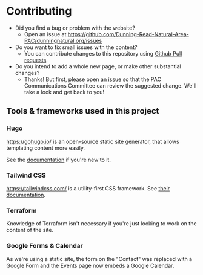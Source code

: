 # Contributing

- Did you find a bug or problem with the website?
  - Open an issue at https://github.com/Dunning-Read-Natural-Area-PAC/dunningnatural.org/issues
- Do you want to fix small issues with the content?
  - You can contribute changes to this repository using [Github Pull requests](https://docs.github.com/en/pull-requests/collaborating-with-pull-requests/proposing-changes-to-your-work-with-pull-requests/about-pull-requests).
- Do you intend to add a whole new page, or make other substantial changes?
  - Thanks! But first, please open [an issue](https://github.com/Dunning-Read-Natural-Area-PAC/dunningnatural.org/issues) so that the PAC Communications Committee can review the suggested change. We'll take a look and get back to you!

## Tools & frameworks used in this project

### Hugo

https://gohugo.io/ is an open-source static site generator, that allows templating content more easily.

See the [documentation](https://gohugo.io/documentation/) if you're new to it.

### Tailwind CSS

https://tailwindcss.com/ is a utility-first CSS framework. See [their documentation](https://tailwindcss.com/docs/utility-first).

### Terraform

Knowledge of Terraform isn't necessary if you're just looking to work on the content of the site. 

### Google Forms & Calendar

As we're using a static site, the form on the "Contact" was replaced with a Google Form and the Events page now embeds a Google Calendar.
